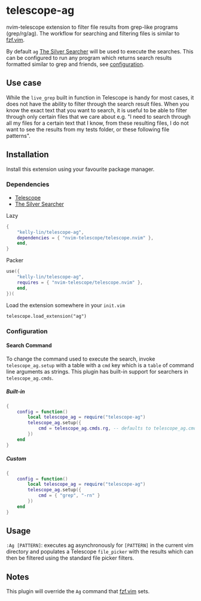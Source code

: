 # telescope-ag

nvim-telescope extension to filter file results from grep-like programs
(grep/rg/ag). The workflow for searching and filtering files is similar to
[fzf.vim](https://github.com/junegunn/fzf.vim).

By default `ag` [The Silver Searcher](https://github.com/ggreer/the_silver_searcher)
will be used to execute the searches. This can be configured to run any program
which returns search results formatted similar to grep and friends, see
[configuration](#configuration).

## Use case

While the `live_grep` built in function in Telescope is handy for most cases,
it does not have the ability to filter through the search result files. When you
know the exact text that you want to search, it is useful to be able to filter
through only certain files that we care about e.g. "I need to search through all
my files for a certain text that I know, from these resulting files, I do not
want to see the results from my tests folder, or these following file patterns".

## Installation

Install this extension using your favourite package manager.

### Dependencies

* [Telescope](https://github.com/nvim-telescope/telescope.nvim)
* [The Silver Searcher](https://github.com/ggreer/the_silver_searcher)

Lazy

```lua
{
    "kelly-lin/telescope-ag",
    dependencies = { "nvim-telescope/telescope.nvim" },
    end,
}
```

Packer

```lua
use({
    "kelly-lin/telescope-ag",
    requires = { "nvim-telescope/telescope.nvim" },
    end,
})(
```

Load the extension somewhere in your `init.vim`

`telescope.load_extension("ag")`

### Configuration

#### Search Command

To change the command used to execute the search, invoke `telescope_ag.setup`
with a table with a `cmd` key which is a `table` of command line arguments as
strings. This plugin has built-in support for searchers in `telescope_ag.cmds`.

##### Built-in

```lua
{
    config = function()
        local telescope_ag = require("telescope-ag")
        telescope_ag.setup({
            cmd = telescope_ag.cmds.rg, -- defaults to telescope_ag.cmds.ag
        })
    end
}
```

##### Custom

```lua
{
    config = function()
        local telescope_ag = require("telescope-ag")
        telescope_ag.setup({
            cmd = { "grep", "-rn" }
        })
    end
}
```

## Usage

`:Ag [PATTERN]`: executes ag asynchronously for `[PATTERN]` in the current vim
directory and populates a Telescope `file_picker` with the results which can
then be filtered using the standard file picker filters.

## Notes

This plugin will override the `Ag` command that [fzf.vim](https://github.com/junegunn/fzf.vim)
sets.
